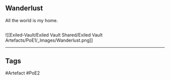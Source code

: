 ## Wanderlust
All the world is my home.
##
![[Exiled-Vault/Exiled Vault Shared/Exiled Vault Artefacts/PoE1/_Images/Wanderlust.png]]

---
## Tags
#Artefact
#PoE2